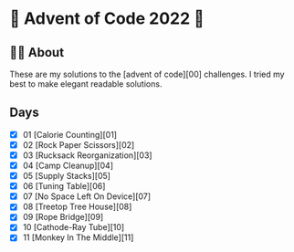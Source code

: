 # 🎄 Advent of Code 2022 🎄

## 🎅🏻 About

These are my solutions to the [advent of code][00] challenges. I tried my best to make elegant readable solutions.


## Days

- [x] 01 [Calorie Counting][01]
- [x] 02 [Rock Paper Scissors][02]
- [x] 03 [Rucksack Reorganization][03]
- [x] 04 [Camp Cleanup][04]
- [x] 05 [Supply Stacks][05]
- [x] 06 [Tuning Table][06]
- [x] 07 [No Space Left On Device][07]
- [x] 08 [Treetop Tree House][08]
- [x] 09 [Rope Bridge][09]
- [x] 10 [Cathode-Ray Tube][10]
- [x] 11 [Monkey In The Middle][11]
